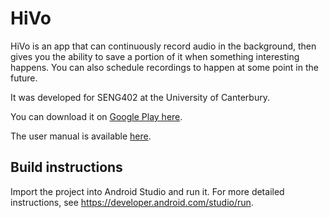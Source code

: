 # HiVo

HiVo is an app that can continuously record audio in the background, 
then gives you the ability to save a portion of it when something interesting happens.
You can also schedule recordings to happen at some point in the future.

It was developed for SENG402 at the University of Canterbury.

You can download it on 
[Google Play here](https://play.google.com/store/apps/details?id=nz.co.olliechick.hivo).

The user manual is available 
[here](https://docs.google.com/document/d/1Ayy6e52J_IaNXumw5bOuv1kslXrlIouXY6a_Ba71CyY/edit?usp=sharing).

## Build instructions

Import the project into Android Studio and run it. For more detailed instructions, see https://developer.android.com/studio/run.
